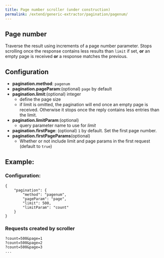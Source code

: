 ```yaml
---
title: Page number scroller (under construction)
permalink: /extend/generic-extractor/pagination/pagenum/
---
```


## Page number
Traverse the result using increments of a page number parameter. Stops scrolling once the response contains less results than `limit` if set, **or** an empty page is received **or** a response matches the previous.

## Configuration
- **pagination.method**: `pagenum`
- **pagination.pageParam**:(optional) `page` by default
- **pagination.limit**:(optional) integer
    - define the page size
    - if limit is omitted, the pagination will end once an empty page is received. Otherwise it stops once the reply contains less entries than the limit.
- **pagination.limitParam**:(optional)
    - query parameter name to use for *limit*
- **pagination.firstPage**: (optional) `1` by default. Set the first page number.
- **pagination.firstPageParams**(optional)
    - Whether or not include limit and page params in the first request (default to `true`)

## Example:

### Configuration:

    {
        "pagination": {
            "method": "pagenum",
            "pageParam": "page",
            "limit": 500,
            "limitParam": "count"
        }
    }

### Requests created by scroller

    ?count=500&page=1
    ?count=500&page=2
    ?count=500&page=3
    ...

